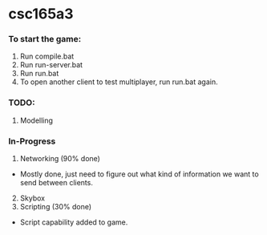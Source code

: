 # csc165a3

### To start the game:
1. Run compile.bat
2. Run run-server.bat
3. Run run.bat
4. To open another client to test multiplayer, run run.bat again.

### TODO: 
1. Modelling

### In-Progress
1. Networking (90% done)
  - Mostly done, just need to figure out what kind of information we want to send between clients.
2. Skybox
3. Scripting (30% done)
  - Script capability added to game.
